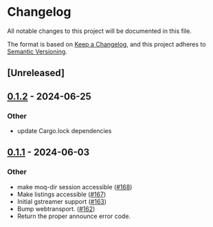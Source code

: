 # Changelog
All notable changes to this project will be documented in this file.

The format is based on [Keep a Changelog](https://keepachangelog.com/en/1.0.0/),
and this project adheres to [Semantic Versioning](https://semver.org/spec/v2.0.0.html).

## [Unreleased]

## [0.1.2](https://github.com/1majom/moq-rs/compare/moq-dir-v0.1.1...moq-dir-v0.1.2) - 2024-06-25

### Other
- update Cargo.lock dependencies

## [0.1.1](https://github.com/kixelated/moq-rs/compare/moq-dir-v0.1.0...moq-dir-v0.1.1) - 2024-06-03

### Other
- make moq-dir session accessible ([#168](https://github.com/kixelated/moq-rs/pull/168))
- Make listings accessible ([#167](https://github.com/kixelated/moq-rs/pull/167))
- Initial gstreamer support ([#163](https://github.com/kixelated/moq-rs/pull/163))
- Bump webtransport. ([#162](https://github.com/kixelated/moq-rs/pull/162))
- Return the proper announce error code.
